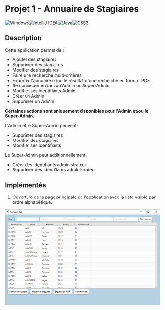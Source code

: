 # Projet 1 - Annuaire de Stagiaires

![Windows](https://img.shields.io/badge/Windows-0078D6?style=for-the-badge&logo=windows&logoColor=white)![IntelliJ IDEA](https://img.shields.io/badge/IntelliJIDEA-000000.svg?style=for-the-badge&logo=intellij-idea&logoColor=white)![Java](https://img.shields.io/badge/java-%23ED8B00.svg?style=for-the-badge&logo=java&logoColor=white)![CSS3](https://img.shields.io/badge/css3-%231572B6.svg?style=for-the-badge&logo=css3&logoColor=white)

## Description
Cette application permet de : 

* Ajouter des stagiaires
* Supprimer des stagiaires
* Modifier des stagiaires
* Faire une recherche multi-critères
* Exporter l'annuaire et/ou le résultat d'une recherche en format .PDF
* Se connecter en tant qu'Admin ou Super-Admin
* Modifier ses identifiants Admin
* Créer un Admin
* Supprimer un Admin

**Certaines actions sont uniquement disponibles pour l'Admin et/ou le Super-Admin.** 

L'Admin et le Super-Admin peuvent:
* Supprimer des stagiaires 
* Modifier des stagiaires
* Modifier ses identifiants

Le Super-Admin peut additionnellement:

* Créer des identifiants administrateur
* Supprimer des identifiants administrateur


## Implémentés

1. Ouverture de la page principale de l'application avec la liste visible par ordre alphabétique.

![This is an image](/base.png)


